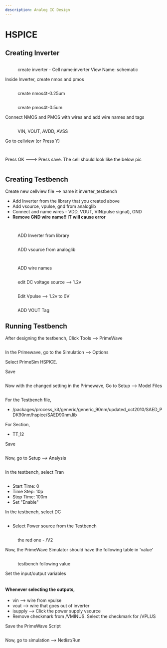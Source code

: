 ```yaml
---
description: Analog IC Design
---
```


# HSPICE

## Creating Inverter

<figure><img src=".gitbook/assets/Screenshot 2023-11-10 at 10.18.41 AM.png" alt=""><figcaption><p>create inverter - Cell name:inverter View Name: schematic</p></figcaption></figure>

Inside Inverter, create nmos and pmos&#x20;

<div>

<figure><img src=".gitbook/assets/Screenshot 2023-11-15 at 11.13.03 AM.png" alt=""><figcaption><p>create nmos4t-0.25um </p></figcaption></figure>

 

<figure><img src=".gitbook/assets/Screenshot 2023-11-15 at 11.11.02 AM.png" alt=""><figcaption><p>create pmos4t-0.5um</p></figcaption></figure>

</div>

Connect NMOS and PMOS with wires and add wire names and tags&#x20;

<figure><img src=".gitbook/assets/Screenshot 2023-11-15 at 11.18.27 AM.png" alt=""><figcaption><p>VIN, VOUT, AVDD, AVSS</p></figcaption></figure>

Go to cellview (or Press Y)

<figure><img src=".gitbook/assets/Screenshot 2023-11-15 at 11.21.50 AM.png" alt=""><figcaption></figcaption></figure>

<figure><img src=".gitbook/assets/Screenshot 2023-11-15 at 11.22.47 AM.png" alt=""><figcaption></figcaption></figure>

Press OK ---> Press save. The cell should look like the below pic

<figure><img src=".gitbook/assets/Screenshot 2023-11-15 at 11.24.37 AM.png" alt=""><figcaption></figcaption></figure>

## Creating Testbench

Create new cellview file --> name it inverter\_testbench

* Add Inverter from the library that you created above
* Add vsource, vpulse, gnd from analoglib&#x20;
* Connect and name wires - VDD, VOUT, VIN(pulse signal), GND&#x20;
* **Remove GND wire name!! IT will cause error**

<figure><img src=".gitbook/assets/Screenshot 2023-11-15 at 11.26.25 AM.png" alt=""><figcaption></figcaption></figure>

<figure><img src=".gitbook/assets/Screenshot 2023-11-15 at 11.28.56 AM.png" alt=""><figcaption><p>ADD Inverter from library</p></figcaption></figure>

<figure><img src=".gitbook/assets/Screenshot 2023-11-15 at 11.30.24 AM.png" alt=""><figcaption><p>ADD vsource from analoglib</p></figcaption></figure>

<figure><img src=".gitbook/assets/Screenshot 2023-11-15 at 11.31.11 AM.png" alt=""><figcaption></figcaption></figure>

<figure><img src=".gitbook/assets/Screenshot 2023-11-15 at 11.36.38 AM.png" alt=""><figcaption><p>ADD wire names</p></figcaption></figure>

<figure><img src=".gitbook/assets/Screenshot 2023-11-15 at 11.47.30 AM.png" alt=""><figcaption><p>edit DC voltage source --> 1.2v </p></figcaption></figure>

<figure><img src=".gitbook/assets/Screenshot 2023-11-15 at 11.49.29 AM.png" alt=""><figcaption><p>Edit Vpulse --> 1.2v to 0V</p></figcaption></figure>

<figure><img src=".gitbook/assets/Screenshot 2023-11-15 at 11.50.58 AM.png" alt=""><figcaption><p>ADD VOUT Tag </p></figcaption></figure>

## Running Testbench&#x20;

After designing the testbench, Click Tools --> PrimeWave&#x20;

<figure><img src=".gitbook/assets/image.png" alt=""><figcaption></figcaption></figure>

In the Primewave, go to the Simulation --> Options&#x20;

Select PrimeSim HSPICE.&#x20;

Save

<figure><img src=".gitbook/assets/Screenshot 2023-11-06 at 1.03.37 PM.png" alt=""><figcaption></figcaption></figure>

Now with the changed setting in the Primewave, Go to Setup --> Model Files&#x20;

<figure><img src=".gitbook/assets/Screenshot 2023-11-06 at 12.36.31 PM.png" alt=""><figcaption></figcaption></figure>

For the Testbench file,&#x20;

* /packages/process\_kit/generic/generic\_90nm/updated\_oct2010/SAED\_PDK90nm/hspice/SAED90nm.lib&#x20;

For Section,&#x20;

* TT\_12

Save&#x20;

<figure><img src=".gitbook/assets/Screenshot 2023-11-06 at 12.50.04 PM.png" alt=""><figcaption></figcaption></figure>

Now, go to Setup --> Analysis&#x20;

<figure><img src=".gitbook/assets/Screenshot 2023-11-06 at 12.53.15 PM.png" alt=""><figcaption></figcaption></figure>

In the testbench, select Tran

<figure><img src=".gitbook/assets/Screenshot 2023-11-07 at 12.31.38 PM.png" alt=""><figcaption></figcaption></figure>

* Start Time: 0&#x20;
* Time Step: 10p
* Stop Time: 100m&#x20;
* Set "Enable"

In the testbench, select DC&#x20;

<figure><img src=".gitbook/assets/Screenshot 2023-11-07 at 12.32.40 PM.png" alt=""><figcaption></figcaption></figure>

* Select Power source from the Testbench&#x20;

<figure><img src=".gitbook/assets/Screenshot 2023-11-07 at 12.42.20 PM.png" alt=""><figcaption><p>the red one - /V2</p></figcaption></figure>

Now, the PrimeWave Simulator should have the following table in 'value'

<figure><img src=".gitbook/assets/Screenshot 2023-11-07 at 12.35.34 PM.png" alt=""><figcaption><p>testbench following value </p></figcaption></figure>

Set the input/output variables&#x20;

<figure><img src=".gitbook/assets/Untitled (1).jpg" alt=""><figcaption></figcaption></figure>

#### Whenever selecting the outputs,&#x20;

* vin --> wire from vpulse&#x20;
* vout --> wire that goes out of inverter&#x20;
* isupply --> Click the power supply vsource&#x20;
* Remove checkmark from /VMINUS. Select the checkmark for /VPLUS

Save the PrimeWave Script

<figure><img src=".gitbook/assets/Screenshot 2023-11-07 at 12.59.35 PM.png" alt=""><figcaption></figcaption></figure>

Now, go to simulation --> Netlist/Run

<figure><img src=".gitbook/assets/Screenshot 2023-11-07 at 1.46.21 PM.png" alt=""><figcaption></figcaption></figure>
